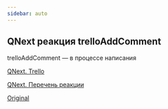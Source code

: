 ```yaml
---
sidebar: auto
---
```


## QNext реакция trelloAddComment

trelloAddComment — в процессе написания





[QNext. Trello](/docs-test/ph/admin/trello-about)

[QNext. Перечень реакции](/docs-test/ph/reactions)



[Original](https://telegra.ph/QNext-admin-reaction-trelloAddComment-02-13)